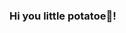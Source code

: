 ### Hi you little potatoe🥔!
<!--
**Pommesastronaut/Pommesastronaut** is a ✨ _special_ ✨ repository because its `README.md` (this file) appears on your GitHub profile.

- 🔭 I’m currently working on @SweaterClub
- 📫 How to reach me: Discord: Pommesastr0naut#1956
- ⚡ Fun fact: I like 🍟
-->
